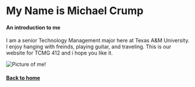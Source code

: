 # My Name is Michael Crump
#### An introduction to me

I am a senior Technology Management major here at Texas A&M University. I enjoy hanging with freinds, playing guitar, and traveling.
This is our website for TCMG 412 and i hope you like it.

![Picture of me!](https://user-images.githubusercontent.com/98478689/152832957-bfe93593-b900-4e5c-8190-bc349de90810.jpeg)

#### [Back to home](index.md)
